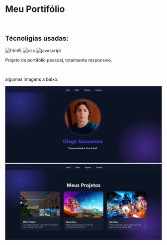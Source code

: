 <h1>Meu Portifólio</h1>
<br/>
<h2>Técnoligias usadas:</h2>
<img src="https://img.shields.io/badge/HTML5-E34F26?style=for-the-badge&logo=html5&logoColor=white" alt="html5"/> 
<img src="https://img.shields.io/badge/CSS3-1572B6?style=for-the-badge&logo=css3&logoColor=white" alt="css" />
<img src="https://img.shields.io/badge/JavaScript-F7DF1E?style=for-the-badge&logo=javascript&logoColor=black" alt="javascript" />
<br/>
<p>Projeto de portifólio pessoal, totalmente responsivo.</p>
<br/>
<p>algumas imagens a baixo:</p>
<img src="https://github.com/DiegoSacomano/Portifolio-DevClub/blob/6e474ff095a49213441486d18445d4072bc43313/img/minha-img.png?raw=true" alt="minha-img"/>
<br/>
<img src="https://github.com/DiegoSacomano/Portifolio-DevClub/blob/6e474ff095a49213441486d18445d4072bc43313/img/meus-projetos.png?raw=true" alt="meus-projetos"/>
